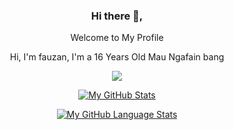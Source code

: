 <div align="center">
<h3>Hi there 👋,</h3>
<p>Welcome to My Profile</p>
<p>Hi, I'm fauzan, I'm a 16 Years Old <a href="#"> </a> Mau Ngafain bang</p>


![](https://img.shields.io/badge/Fauzan-Huskar-informational?style=flat&logo=<LOGO_NAME>&logoColor=white&color=2bbc8a)

[![My GitHub Stats](https://github-readme-stats.vercel.app/api/?username=Fau-Zan&count_private=true&theme=tokyonight&showicons=true)]()

[![My GitHub Language Stats](https://github-readme-stats.vercel.app/api/top-langs/?username=Fau-Zan&langs_count=5&theme=tokyonight)]()
